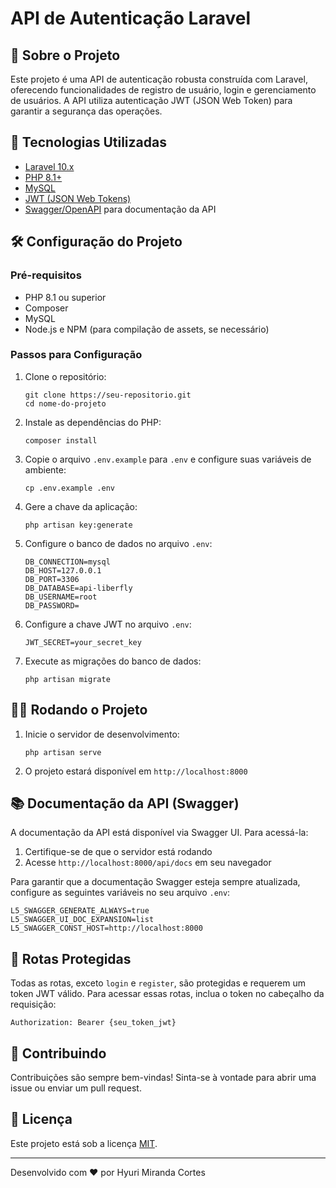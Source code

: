 # API de Autenticação Laravel

## 📌 Sobre o Projeto

Este projeto é uma API de autenticação robusta construída com Laravel, oferecendo funcionalidades de registro de usuário, login e gerenciamento de usuários. A API utiliza autenticação JWT (JSON Web Token) para garantir a segurança das operações.

## 🚀 Tecnologias Utilizadas

- [Laravel 10.x](https://laravel.com/)
- [PHP 8.1+](https://www.php.net/)
- [MySQL](https://www.mysql.com/)
- [JWT (JSON Web Tokens)](https://jwt.io/)
- [Swagger/OpenAPI](https://swagger.io/) para documentação da API

## 🛠 Configuração do Projeto

### Pré-requisitos

- PHP 8.1 ou superior
- Composer
- MySQL
- Node.js e NPM (para compilação de assets, se necessário)

### Passos para Configuração

1. Clone o repositório:
   ```
   git clone https://seu-repositorio.git
   cd nome-do-projeto
   ```

2. Instale as dependências do PHP:
   ```
   composer install
   ```

3. Copie o arquivo `.env.example` para `.env` e configure suas variáveis de ambiente:
   ```
   cp .env.example .env
   ```

4. Gere a chave da aplicação:
   ```
   php artisan key:generate
   ```

5. Configure o banco de dados no arquivo `.env`:
   ```
   DB_CONNECTION=mysql
   DB_HOST=127.0.0.1
   DB_PORT=3306
   DB_DATABASE=api-liberfly
   DB_USERNAME=root
   DB_PASSWORD=
   ```

6. Configure a chave JWT no arquivo `.env`:
   ```
   JWT_SECRET=your_secret_key
   ```

7. Execute as migrações do banco de dados:
   ```
   php artisan migrate
   ```

## 🏃‍♂️ Rodando o Projeto

1. Inicie o servidor de desenvolvimento:
   ```
   php artisan serve
   ```

2. O projeto estará disponível em `http://localhost:8000`

## 📚 Documentação da API (Swagger)

A documentação da API está disponível via Swagger UI. Para acessá-la:

1. Certifique-se de que o servidor está rodando
2. Acesse `http://localhost:8000/api/docs` em seu navegador

Para garantir que a documentação Swagger esteja sempre atualizada, configure as seguintes variáveis no seu arquivo `.env`:

```
L5_SWAGGER_GENERATE_ALWAYS=true
L5_SWAGGER_UI_DOC_EXPANSION=list
L5_SWAGGER_CONST_HOST=http://localhost:8000
```

## 🔐 Rotas Protegidas

Todas as rotas, exceto `login` e `register`, são protegidas e requerem um token JWT válido. Para acessar essas rotas, inclua o token no cabeçalho da requisição:

```
Authorization: Bearer {seu_token_jwt}
```

## 🤝 Contribuindo

Contribuições são sempre bem-vindas! Sinta-se à vontade para abrir uma issue ou enviar um pull request.

## 📝 Licença

Este projeto está sob a licença [MIT](https://opensource.org/licenses/MIT).

---

Desenvolvido com ❤️ por Hyuri Miranda Cortes